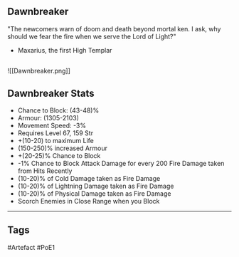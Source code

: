## Dawnbreaker
"The newcomers warn of doom and death beyond mortal ken.
I ask, why should we fear the fire when we serve the Lord of Light?"
- Maxarius, the first High Templar
##
![[Dawnbreaker.png]]
## Dawnbreaker Stats
- Chance to Block: (43-48)%
- Armour: (1305-2103)
- Movement Speed: -3%
- Requires Level 67, 159 Str
- +(10-20) to maximum Life
- (150-250)% increased Armour
- +(20-25)% Chance to Block
- -1% Chance to Block Attack Damage for every 200 Fire Damage taken from Hits Recently
- (10-20)% of Cold Damage taken as Fire Damage
- (10-20)% of Lightning Damage taken as Fire Damage
- (10-20)% of Physical Damage taken as Fire Damage
- Scorch Enemies in Close Range when you Block


---
## Tags
#Artefact
#PoE1